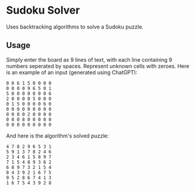 # Sudoku Solver
Uses backtracking algorithms to solve a Sudoku puzzle. 

## Usage
Simply enter the board as 9 lines of text, with each line containing 9 numbers seperated by spaces. Represent unknown cells with zeroes. Here is an example of an input (generated using ChatGPT):

```
0 0 6 1 5 0 0 0 0
0 0 0 0 9 6 5 0 1
5 0 0 0 0 0 0 0 6
2 0 0 0 0 5 0 0 0
0 1 5 0 0 0 0 6 0
0 0 0 0 0 0 0 0 0
0 0 0 0 2 0 0 0 0
0 0 0 8 0 0 0 0 0
0 0 0 0 0 0 0 0 0
```

And here is the algorithm's solved puzzle:

```
4 7 8 2 9 6 5 3 1 
5 9 1 3 7 8 2 4 6 
2 3 4 6 1 5 8 9 7 
7 1 5 4 8 9 3 6 2 
6 8 9 7 3 2 1 5 4 
8 4 3 9 2 1 6 7 5 
9 5 2 8 6 7 4 1 3 
1 6 7 5 4 3 9 2 8
```
